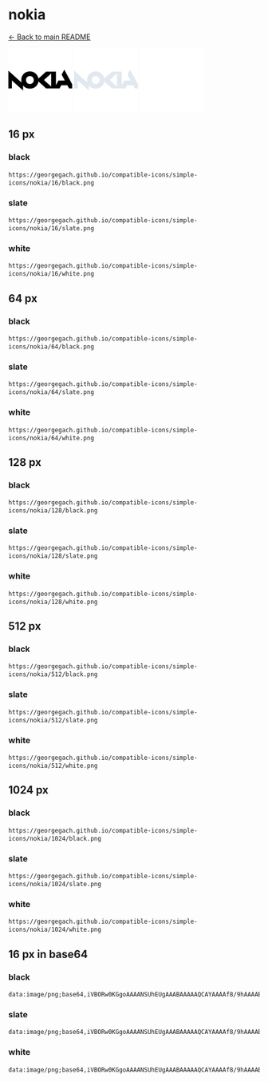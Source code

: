 # nokia

[← Back to main README](../../README.md)


<img src="./128/black.png" width="128" alt="nokia black icon" />
<img src="./128/slate.png" width="128" alt="nokia slate icon" />
<img src="./128/white.png" width="128" alt="nokia white icon" />

## 16 px

### black
```
https://georgegach.github.io/compatible-icons/simple-icons/nokia/16/black.png
```

### slate
```
https://georgegach.github.io/compatible-icons/simple-icons/nokia/16/slate.png
```

### white
```
https://georgegach.github.io/compatible-icons/simple-icons/nokia/16/white.png
```

## 64 px

### black
```
https://georgegach.github.io/compatible-icons/simple-icons/nokia/64/black.png
```

### slate
```
https://georgegach.github.io/compatible-icons/simple-icons/nokia/64/slate.png
```

### white
```
https://georgegach.github.io/compatible-icons/simple-icons/nokia/64/white.png
```

## 128 px

### black
```
https://georgegach.github.io/compatible-icons/simple-icons/nokia/128/black.png
```

### slate
```
https://georgegach.github.io/compatible-icons/simple-icons/nokia/128/slate.png
```

### white
```
https://georgegach.github.io/compatible-icons/simple-icons/nokia/128/white.png
```

## 512 px

### black
```
https://georgegach.github.io/compatible-icons/simple-icons/nokia/512/black.png
```

### slate
```
https://georgegach.github.io/compatible-icons/simple-icons/nokia/512/slate.png
```

### white
```
https://georgegach.github.io/compatible-icons/simple-icons/nokia/512/white.png
```

## 1024 px

### black
```
https://georgegach.github.io/compatible-icons/simple-icons/nokia/1024/black.png
```

### slate
```
https://georgegach.github.io/compatible-icons/simple-icons/nokia/1024/slate.png
```

### white
```
https://georgegach.github.io/compatible-icons/simple-icons/nokia/1024/white.png
```

## 16 px in base64

### black
```
data:image/png;base64,iVBORw0KGgoAAAANSUhEUgAAABAAAAAQCAYAAAAf8/9hAAAABmJLR0QA/wD/AP+gvaeTAAAAsUlEQVQ4je3QK26CURAF4I8GPE1RvJogcQ2mGlF2gWMzGJaAwWIqWAII0jVUQOqaQkoIAgJm/nBDcCA5ySTzPDNneOAuKF7EBVSRS3IvaOA14hIqWfEH5fBb+McR30HewQ7zqMEAnxnBESs0McMEz1hiij36+MA2Zt5wQDOPDb7C1vhLzn+6InmMdvQM4TcaR1gkEhahPZVwiIt66IavnrC/Oz8x3Z49sYFakq944HacALFVJJ97XwdyAAAAAElFTkSuQmCC
```

### slate
```
data:image/png;base64,iVBORw0KGgoAAAANSUhEUgAAABAAAAAQCAYAAAAf8/9hAAAABmJLR0QA/wD/AP+gvaeTAAABIklEQVQ4je2Qu04CURRF17nDdCYSn/GBJpRURi3sTGws/BK/gb8wJnaa0FlYWOgP2EqloYTMg4EJj5kBm4lwj40QYkvr6vZp9j4L/lmeVpIUF/O7qhuGg31VldktDEfrXpyWm1FyCBBFo42g398DMCan4fd6uwBeLz3ZitOhLThBEGfNVpIU/Si7tI5ti/LoOvIJMClo1U7cOwAjyI5at+F1xhWZyi0ib5qzBuqaXF4x+qJwg1C1qg6Ag60Z9MrrjCsFlC/QuoitK5oJJMaIKCBg/r4cdNKnqXIBiMj0QfxuOihtr276cVoT5VxEigorCKH5NkfW6CmizwgfwLGAAtdWNBfknigaHsxldbOzBYnz9plEL07L7fagNF/zK/KfJfkBYx6XYOADrp4AAAAASUVORK5CYII=
```

### white
```
data:image/png;base64,iVBORw0KGgoAAAANSUhEUgAAABAAAAAQCAYAAAAf8/9hAAAABmJLR0QA/wD/AP+gvaeTAAAAwUlEQVQ4je3RrU6DQRCF4cMX8CVUUX6SyjpSg0bAXeC4GQyXgMFiEL0EEKTXUFGCI0DaNIg2D4L9koWgwPZNNtk5OzOZM5us+T/o/Ii3sIeNSttBH4cl7qLXPj5jt9yHmPligg7O8IFHzEreFe7aBvCGAR4wwjaecI8lLnGKRak5wgqDzSTzJONy3pO8JmnHb36xfJvkpORcBy9ocINpZWFavNcWVmWiC5xjGRxU3Y+rJTaV3i6xj/1K7/3t69Z84xO5qOPf/nutTAAAAABJRU5ErkJggg==
```

